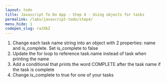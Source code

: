 ```yaml
---
layout: todo
title: Javascript To Do App - Step 4 - Using objects for tasks
permalink: /labs/javascript-todo/step4/
menu_hide: 1
codepen_slug: raJXbZ
---
```


1. Change each task name string into an object with 2 properties: name and is_complete. Set is_complete to false
2. Update the for loop to reference task.name instead of task when printing the name
3. Add a conditional that prints the word COMPLETE after the task name if the task is complete
4. Change is_complete to true for one of your tasks
